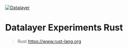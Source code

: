 [![Datalayer](https://assets.datalayer.design/datalayer-25.svg)](https://datalayer.io)

# Datalayer Experiments Rust

> Rust https://www.rust-lang.org

